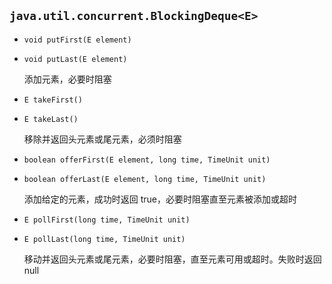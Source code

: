 ## `java.util.concurrent.BlockingDeque<E>`

* `void putFirst(E element)`

* `void putLast(E element)`

  添加元素，必要时阻塞

* `E takeFirst()`

* `E takeLast()`

  移除并返回头元素或尾元素，必须时阻塞

* `boolean offerFirst(E element, long time, TimeUnit unit)`

* `boolean offerLast(E element, long time, TimeUnit unit)`

  添加给定的元素，成功时返回 true，必要时阻塞直至元素被添加或超时

* `E pollFirst(long time, TimeUnit unit)`

* `E pollLast(long time, TimeUnit unit)`

  移动并返回头元素或尾元素，必要时阻塞，直至元素可用或超时。失败时返回 null



